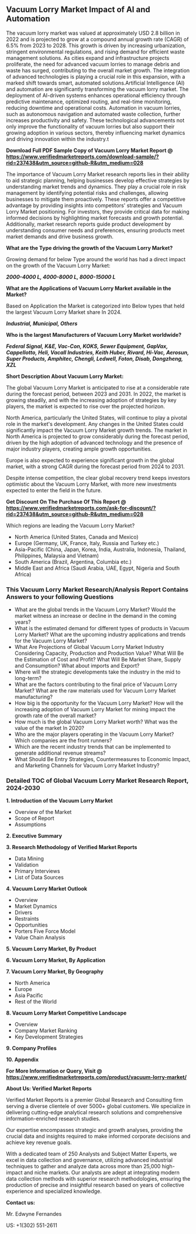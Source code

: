 <h2>Vacuum Lorry Market Impact of AI and Automation</h2>The vacuum lorry market was valued at approximately USD 2.8 billion in 2022 and is projected to grow at a compound annual growth rate (CAGR) of 6.5% from 2023 to 2028. This growth is driven by increasing urbanization, stringent environmental regulations, and rising demand for efficient waste management solutions. As cities expand and infrastructure projects proliferate, the need for advanced vacuum lorries to manage debris and waste has surged, contributing to the overall market growth. The integration of advanced technologies is playing a crucial role in this expansion, with a marked shift towards smart, automated solutions.Artificial Intelligence (AI) and automation are significantly transforming the vacuum lorry market. The deployment of AI-driven systems enhances operational efficiency through predictive maintenance, optimized routing, and real-time monitoring, reducing downtime and operational costs. Automation in vacuum lorries, such as autonomous navigation and automated waste collection, further increases productivity and safety. These technological advancements not only improve the functionality of vacuum lorries but also support their growing adoption in various sectors, thereby influencing market dynamics and driving innovation within the industry.t</p><p id="" class=""><strong>Download Full PDF Sample Copy of Vacuum Lorry Market Report @ <a href="https://www.verifiedmarketreports.com/download-sample/?rid=237438&utm_source=github-R&utm_medium=028" target="_blank">https://www.verifiedmarketreports.com/download-sample/?rid=237438&utm_source=github-R&utm_medium=028</a></strong></p><p>The importance of&nbsp;Vacuum Lorry Market research reports lies in their ability to aid strategic planning, helping businesses develop effective strategies by understanding market trends and dynamics. They play a crucial role in risk management by identifying potential risks and challenges, allowing businesses to mitigate them proactively. These reports offer a competitive advantage by providing insights into competitors' strategies and Vacuum Lorry Market positioning. For investors, they provide critical data for making informed decisions by highlighting market forecasts and growth potential. Additionally, market research reports guide product development by understanding consumer needs and preferences, ensuring products meet market demands and drive business growth.</p><p><strong>What are the&nbsp;Type driving the growth of the Vacuum Lorry Market?</strong></p><p id="" class="">Growing demand for below Type around the world has had a direct impact on the growth of the Vacuum Lorry Market:</p><em><strong>2000-4000 L, 4000-8000 L, 8000-15000 L</strong></em></p><strong>What are the&nbsp;Applications&nbsp;of Vacuum Lorry Market available in the Market?</strong></p><p id="" class="">Based on Application the Market is categorized into Below types that held the largest Vacuum Lorry Market share In 2024.</p><em><strong>Industrial, Municipal, Others</strong></em></p><strong>Who is the largest Manufacturers of Vacuum Lorry Market worldwide?</strong></p><p><em><strong>Federal Signal, K&E, Vac-Con, KOKS, Sewer Equipment, GapVax, Cappellotto, Heli, Vacall Industries, Keith Huber, Rivard, Hi-Vac, Aerosun, Super Products, Amphitec, Chengli, Ledwell, Foton, Disab, Dongzheng, XZL</strong></em></p><p id="" class=""><strong>Short Description About Vacuum Lorry Market:</strong></p><p>The global Vacuum Lorry Market is anticipated to rise at a considerable rate during the forecast period, between 2023 and 2031. In 2022, the market is growing steadily, and with the increasing adoption of strategies by key players, the market is expected to rise over the projected horizon.</p><p>North America, particularly the United States, will continue to play a pivotal role in the market's development. Any changes in the United States could significantly impact the Vacuum Lorry Market growth trends. The market in North America is projected to grow considerably during the forecast period, driven by the high adoption of advanced technology and the presence of major industry players, creating ample growth opportunities.</p><p>Europe is also expected to experience significant growth in the global market, with a strong CAGR during the forecast period from 2024 to 2031.</p><p>Despite intense competition, the clear global recovery trend keeps investors optimistic about the Vacuum Lorry Market, with more new investments expected to enter the field in the future.</p><p id="" class=""><strong>Get Discount On The Purchase Of This Report @ <a href="https://www.verifiedmarketreports.com/ask-for-discount/?rid=237438&utm_source=github-R&utm_medium=028" target="_blank">https://www.verifiedmarketreports.com/ask-for-discount/?rid=237438&utm_source=github-R&utm_medium=028</a></strong></p>Which regions are leading the Vacuum Lorry Market?</p><ul><li>North America (United States, Canada and Mexico)</li><li>Europe (Germany, UK, France, Italy, Russia and Turkey etc.)</li><li>Asia-Pacific (China, Japan, Korea, India, Australia, Indonesia, Thailand, Philippines, Malaysia and Vietnam)</li><li>South America (Brazil, Argentina, Columbia etc.)</li><li>Middle East and Africa (Saudi Arabia, UAE, Egypt, Nigeria and South Africa)</li></ul><h3 id="" class="">This Vacuum Lorry Market Research/Analysis Report Contains Answers to your following Questions</h3><ul><li>What are the global trends in the Vacuum Lorry Market? Would the market witness an increase or decline in the demand in the coming years?</li><li>What is the estimated demand for different types of products in Vacuum Lorry Market? What are the upcoming industry applications and trends for the Vacuum Lorry Market?</li><li>What Are Projections of Global Vacuum Lorry Market Industry Considering Capacity, Production and Production Value? What Will Be the Estimation of Cost and Profit? What Will Be Market Share, Supply and Consumption? What about imports and Export?</li><li>Where will the strategic developments take the industry in the mid to long-term?</li><li>What are the factors contributing to the final price of Vacuum Lorry Market? What are the raw materials used for Vacuum Lorry Market manufacturing?</li><li>How big is the opportunity for the Vacuum Lorry Market? How will the increasing adoption of Vacuum Lorry Market for mining impact the growth rate of the overall market?</li><li>How much is the global Vacuum Lorry Market worth? What was the value of the market In 2020?</li><li>Who are the major players operating in the Vacuum Lorry Market? Which companies are the front runners?</li><li>Which are the recent industry trends that can be implemented to generate additional revenue streams?</li><li>What Should Be Entry Strategies, Countermeasures to Economic Impact, and Marketing Channels for Vacuum Lorry Market Industry?</li></ul><h3 id="" class="">Detailed TOC of Global Vacuum Lorry Market Research Report, 2024-2030</h3><p id="" class=""><strong>1. Introduction of the Vacuum Lorry Market</strong></p><ul><li>Overview of the Market</li><li>Scope of Report</li><li>Assumptions</li></ul><p id="" class=""><strong>2. Executive Summary</strong></p><p id="" class=""><strong>3. Research Methodology of Verified Market Reports</strong></p><ul><li>Data Mining</li><li>Validation</li><li>Primary Interviews</li><li>List of Data Sources</li></ul><p id="" class=""><strong>4. Vacuum Lorry Market Outlook</strong></p><ul><li>Overview</li><li>Market Dynamics</li><li>Drivers</li><li>Restraints</li><li>Opportunities</li><li>Porters Five Force Model</li><li>Value Chain Analysis</li></ul><p id="" class=""><strong>5. Vacuum Lorry Market, By Product</strong></p><p id="" class=""><strong>6. Vacuum Lorry Market, By Application</strong></p><p id="" class=""><strong>7. Vacuum Lorry Market, By Geography</strong></p><ul><li>North America</li><li>Europe</li><li>Asia Pacific</li><li>Rest of the World</li></ul><p id="" class=""><strong>8. Vacuum Lorry Market Competitive Landscape</strong></p><ul><li>Overview</li><li>Company Market Ranking</li><li>Key Development Strategies</li></ul><p id="" class=""><strong>9. Company Profiles</strong></p><p id="" class=""><strong>10. Appendix</strong></p><p id="" class=""><strong>For More Information or Query, Visit @ <a href="https://www.verifiedmarketreports.com/product/vacuum-lorry-market/" target="_blank">https://www.verifiedmarketreports.com/product/vacuum-lorry-market/</a></strong></p><p id="" class=""><strong>About Us: Verified Market Reports</strong></p><p id="" class="">Verified Market Reports is a premier Global Research and Consulting firm serving a diverse clientele of over 5000+ global customers. We specialize in delivering cutting-edge analytical research solutions and comprehensive information-enriched research studies.</p><p id="" class="">Our expertise encompasses strategic and growth analyses, providing the crucial data and insights required to make informed corporate decisions and achieve key revenue goals.</p><p id="" class="">With a dedicated team of 250 Analysts and Subject Matter Experts, we excel in data collection and governance, utilizing advanced industrial techniques to gather and analyze data across more than 25,000 high-impact and niche markets. Our analysts are adept at integrating modern data collection methods with superior research methodologies, ensuring the production of precise and insightful research based on years of collective experience and specialized knowledge.</p><p id="" class=""><strong>Contact us:</strong></p><p id="" class="">Mr. Edwyne Fernandes</p><p id="" class="">US: +1(302) 551-2611</p>
